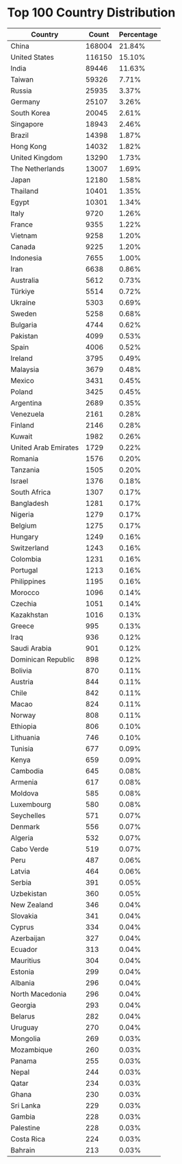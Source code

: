 # Top 100 Country Distribution
| Country | Count | Percentage |
|----|----|----|
| China | 168004 | 21.84% |
| United States | 116150 | 15.10% |
| India | 89446 | 11.63% |
| Taiwan | 59326 | 7.71% |
| Russia | 25935 | 3.37% |
| Germany | 25107 | 3.26% |
| South Korea | 20045 | 2.61% |
| Singapore | 18943 | 2.46% |
| Brazil | 14398 | 1.87% |
| Hong Kong | 14032 | 1.82% |
| United Kingdom | 13290 | 1.73% |
| The Netherlands | 13007 | 1.69% |
| Japan | 12180 | 1.58% |
| Thailand | 10401 | 1.35% |
| Egypt | 10301 | 1.34% |
| Italy | 9720 | 1.26% |
| France | 9355 | 1.22% |
| Vietnam | 9258 | 1.20% |
| Canada | 9225 | 1.20% |
| Indonesia | 7655 | 1.00% |
| Iran | 6638 | 0.86% |
| Australia | 5612 | 0.73% |
| Türkiye | 5514 | 0.72% |
| Ukraine | 5303 | 0.69% |
| Sweden | 5258 | 0.68% |
| Bulgaria | 4744 | 0.62% |
| Pakistan | 4099 | 0.53% |
| Spain | 4006 | 0.52% |
| Ireland | 3795 | 0.49% |
| Malaysia | 3679 | 0.48% |
| Mexico | 3431 | 0.45% |
| Poland | 3425 | 0.45% |
| Argentina | 2689 | 0.35% |
| Venezuela | 2161 | 0.28% |
| Finland | 2146 | 0.28% |
| Kuwait | 1982 | 0.26% |
| United Arab Emirates | 1729 | 0.22% |
| Romania | 1576 | 0.20% |
| Tanzania | 1505 | 0.20% |
| Israel | 1376 | 0.18% |
| South Africa | 1307 | 0.17% |
| Bangladesh | 1281 | 0.17% |
| Nigeria | 1279 | 0.17% |
| Belgium | 1275 | 0.17% |
| Hungary | 1249 | 0.16% |
| Switzerland | 1243 | 0.16% |
| Colombia | 1231 | 0.16% |
| Portugal | 1213 | 0.16% |
| Philippines | 1195 | 0.16% |
| Morocco | 1096 | 0.14% |
| Czechia | 1051 | 0.14% |
| Kazakhstan | 1016 | 0.13% |
| Greece | 995 | 0.13% |
| Iraq | 936 | 0.12% |
| Saudi Arabia | 901 | 0.12% |
| Dominican Republic | 898 | 0.12% |
| Bolivia | 870 | 0.11% |
| Austria | 844 | 0.11% |
| Chile | 842 | 0.11% |
| Macao | 824 | 0.11% |
| Norway | 808 | 0.11% |
| Ethiopia | 806 | 0.10% |
| Lithuania | 746 | 0.10% |
| Tunisia | 677 | 0.09% |
| Kenya | 659 | 0.09% |
| Cambodia | 645 | 0.08% |
| Armenia | 617 | 0.08% |
| Moldova | 585 | 0.08% |
| Luxembourg | 580 | 0.08% |
| Seychelles | 571 | 0.07% |
| Denmark | 556 | 0.07% |
| Algeria | 532 | 0.07% |
| Cabo Verde | 519 | 0.07% |
| Peru | 487 | 0.06% |
| Latvia | 464 | 0.06% |
| Serbia | 391 | 0.05% |
| Uzbekistan | 360 | 0.05% |
| New Zealand | 346 | 0.04% |
| Slovakia | 341 | 0.04% |
| Cyprus | 334 | 0.04% |
| Azerbaijan | 327 | 0.04% |
| Ecuador | 313 | 0.04% |
| Mauritius | 304 | 0.04% |
| Estonia | 299 | 0.04% |
| Albania | 296 | 0.04% |
| North Macedonia | 296 | 0.04% |
| Georgia | 293 | 0.04% |
| Belarus | 282 | 0.04% |
| Uruguay | 270 | 0.04% |
| Mongolia | 269 | 0.03% |
| Mozambique | 260 | 0.03% |
| Panama | 255 | 0.03% |
| Nepal | 244 | 0.03% |
| Qatar | 234 | 0.03% |
| Ghana | 230 | 0.03% |
| Sri Lanka | 229 | 0.03% |
| Gambia | 228 | 0.03% |
| Palestine | 228 | 0.03% |
| Costa Rica | 224 | 0.03% |
| Bahrain | 213 | 0.03% |
